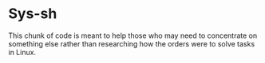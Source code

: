 # Sys-sh
This chunk of code is meant to help those who may need to concentrate on something else rather than researching how the orders were to solve tasks in Linux.
